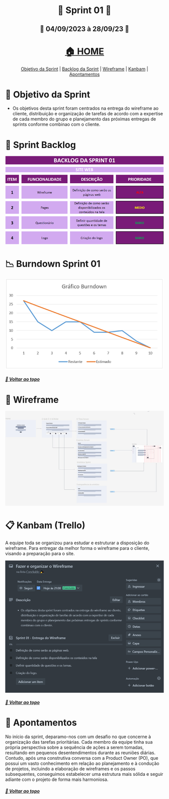  <div  align="center">

# :beginner: Sprint 01 :beginner:

## :date: 04/09/2023 à 28/09/23 :date:

</div>

<div align="center">

# [ :house: HOME](./Sprint01.md)

</div>
<div align="center"> 
<a  href="#dart-objetivo-da-sprint">Objetivo da Sprint</a> | <a  href="#triangular_flag_on_post-sprint-backlog">Backlog da Sprint</a> | <a  href="#page_facing_up-wireframe">Wireframe</a> | <a  href="#clipboard-kanbam-trello">Kanbam</a> | <a  href="#pushpin-apontamentos">Apontamentos</a>
</div>

# :dart: Objetivo da Sprint

- Os objetivos desta sprint foram centrados na entrega do wireframe ao cliente, distribuição e organização de tarefas de acordo com a expertise de cada membro do grupo e planejamento das próximas entregas de sprints conforme combinao com o cliente.

# :triangular_flag_on_post: Sprint Backlog

[![Sprint Backlog](./Sprint_BackLogList.PNG)](./Sprint_BackLogList.PNG)

# :chart_with_downwards_trend: Burndown Sprint 01

[![Brundown Sprint01](./Burndown_Sprint01.PNG)](./Burndown_Sprint01.PNG)

##### [:rocket: Voltar ao topo ](#dart-objetivo-da-sprint)

# :page_facing_up: Wireframe

[![Wireframe](./WireFrame.PNG)](./WireFrame.PNG)

# :clipboard: Kanbam (Trello)

A equipe toda se organizou para estudar e estruturar a disposição do wireframe. Para entregar da melhor forma o wireframe para o cliente, visando a preparação para o site.

[![Kanbam Trello](./Trello.PNG)](./Trello.PNG)

##### [:rocket: Voltar ao topo ](#dart-objetivo-da-sprint)

# :pushpin: Apontamentos

No início da sprint, deparamo-nos com um desafio no que concerne à organização das tarefas prioritárias. Cada membro da equipe tinha sua própria perspectiva sobre a sequência de ações a serem tomadas, resultando em pequenos desentendimentos durante as reuniões diárias. Contudo, após uma construtiva conversa com a Product Owner (PO), que possui um vasto conhecimento em relação ao planejamento e à condução de projetos, incluindo a elaboração de wireframes e os passos subsequentes, conseguimos estabelecer uma estrutura mais sólida e seguir adiante com o projeto de forma mais harmoniosa.

##### [:rocket: Voltar ao topo ](#dart-objetivo-da-sprint)
